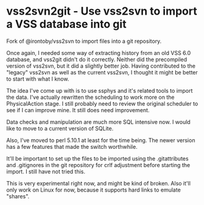 vss2svn2git - Use vss2svn to import a VSS database into git
===========

Fork of @irontoby/vss2svn to import files into a git repository.

Once again, I needed some way of extracting history from an
old VSS 6.0 database, and vss2git didn't do it correctly.  Neither did
the precompiled version of vss2svn, but it did a slightly better
job.  Having contributed to the "legacy" vss2svn as well as the
current vss2svn, I thought it might be better to start with what I
know.

The idea I've come up with is to use ssphys and it's related tools to
import the data. I've actually rewritten the scheduling to work more
on the PhysicalAction stage.  I still probably need to review the
original scheduler to see if I can improve mine.  It still does need
improvement.

Data checks and manipulation are much more SQL intensive now.  I would
like to move to a current version of SQLite.

Also, I've moved to perl 5.10.1 at least for the time being.  The
newer version has a few features that made the switch worthwhile.

It'll be important to set up the files to be imported using the
.gitattributes and .gitignores in the git repository for crlf
adjustment before starting the import.  I still have not tried this.

This is very experimental right now, and might be kind of broken.
Also it'll only work on Linux for now, because it supports hard links
to emulate "shares".

